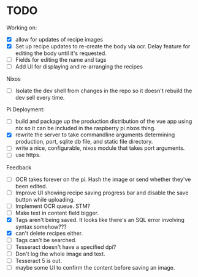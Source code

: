 # TODO

Working on:
- [X] allow for updates of recipe images
- [X] Set up recipe updates to re-create the body via ocr. Delay feature for
      editing the body until it's requested.
- [ ] Fields for editing the name and tags
- [ ] Add UI for displaying and re-arranging the recipes

Nixos
- [ ] Isolate the dev shell from changes in the repo so it doesn't rebuild the
  dev sell every time.

Pi Deployment:
- [ ] build and package up the production distribution of the vue app using nix
      so it can be included in the raspberry pi nixos thing.
- [X] rewrite the server to take commandline arguments determining production,
      port, sqlite db file, and static file directory.
- [ ] write a nice, configurable, nixos module that takes port arguments.
- [ ] use https.

Feedback
- [ ] OCR takes forever on the pi. Hash the image or send whether they've
  been edited.
- [ ] Improve UI showing recipe saving progress bar and disable the save button
  while uploading.
- [ ] Implement OCR queue. STM?
- [ ] Make text in content field bigger.
- [X] Tags aren't being saved. It looks like there's an SQL error involving
  syntax somehow???
- [X] can't delete recipes either.
- [ ] Tags can't be searched.
- [ ] Tesseract doesn't have a specified dpi?
- [ ] Don't log the whole image and text.
- [ ] Tesseract 5 is out.
- [ ] maybe some UI to confirm the content before saving an image.
